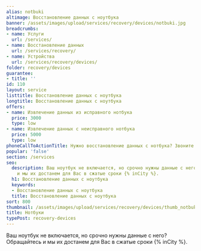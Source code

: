 ```yaml
---
alias: notbuki
altimage: Восстановление данных с ноутбука
banner: /assets/images/upload/services/recovery/devices/notbuki.jpg
breadcrumbs:
- name: Услуги
  url: /services/
- name: Восстановление данных
  url: /services/recovery/
- name: Устройства
  url: /services/recovery/devices/
folder: recovery/devices
guarantee:
- title: ''
id: 110
layout: service
listtitle: Восстановление данных с ноутбука
longtitle: Восстановление данных с ноутбука
offers:
- name: Извлечение данных из исправного нотбука
  price: 3000
  type: low
- name: Извлечение данных с неисправного нотбука
  price: 5000
  type: low
phoneCallToActionTitle: Нужно восстановление данных с нотбука? Звоните!
popular: 'false'
section: /services
seo:
  description: Ваш ноутбук не включается, но срочно нужны данные с него? Обращайтесь
    и мы их достанем для Вас в сжатые сроки {% inCity %}.
  h1: Восстановление данных с ноутбука
  keywords:
  - Восстановление данных с ноутбука
  title: Восстановление данных с ноутбука
sort: 800
thumbnail: /assets/images/upload/services/recovery/devices/thumb_notbuki.jpg
title: Нотбуки
typePost: recovery-devices
---
```

Ваш ноутбук не включается, но срочно нужны данные с него? Обращайтесь и мы их достанем для Вас в сжатые сроки {% inCity %}.